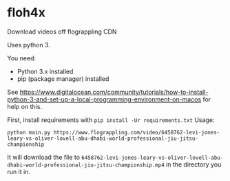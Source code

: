 # floh4x
Download videos off flograppling CDN

Uses python 3.

You need:
- Python 3.x installed
- pip (package manager) installed

See https://www.digitalocean.com/community/tutorials/how-to-install-python-3-and-set-up-a-local-programming-environment-on-macos for help on this.

First, install requirements with `pip install -Ur requirements.txt`
Usage:
```
python main.py https://www.flograppling.com/video/6458762-levi-jones-leary-vs-oliver-lovell-abu-dhabi-world-professional-jiu-jitsu-championship
```

It will download the file to `6458762-levi-jones-leary-vs-oliver-lovell-abu-dhabi-world-professional-jiu-jitsu-championship.mp4` in the directory you run it in.
